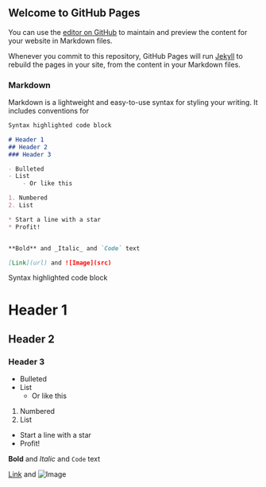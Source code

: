 ## Welcome to GitHub Pages

You can use the [editor on GitHub](https://github.com/ncont021/GitHubFundamentals/edit/gh-pages/index.md) to maintain and preview the content for your website in Markdown files.

Whenever you commit to this repository, GitHub Pages will run [Jekyll](https://jekyllrb.com/) to rebuild the pages in your site, from the content in your Markdown files.

### Markdown

Markdown is a lightweight and easy-to-use syntax for styling your writing. It includes conventions for

```markdown
Syntax highlighted code block

# Header 1
## Header 2
### Header 3

- Bulleted
- List
    - Or like this

1. Numbered
2. List

* Start a line with a star
* Profit!


**Bold** and _Italic_ and `Code` text

[Link](url) and ![Image](src)
```
Syntax highlighted code block

# Header 1
## Header 2
### Header 3

- Bulleted
- List
    - Or like this

1. Numbered
2. List

* Start a line with a star
* Profit!


**Bold** and _Italic_ and `Code` text

[Link](https://github.githubassets.com/images/modules/profile/profile-first-pr-dark.svg) and ![Image](src)


